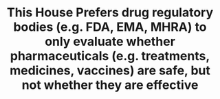 ---
title: "This House Prefers drug regulatory bodies (e.g. FDA, EMA, MHRA) to only evaluate whether pharmaceuticals (e.g. treatments, medicines, vaccines) are safe, but not whether they are effective "
infoslide: ""
round: "Round 7"
weight: 7
videos: ['l2AKfm8Q6UI']
tags: ['Health']
layout: "motion"
categories: ["motions"]
---